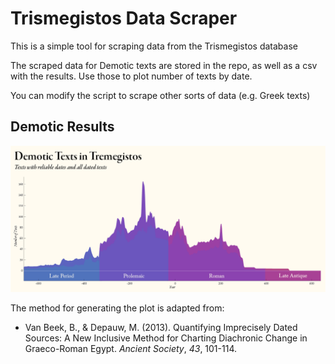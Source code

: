 # Trismegistos Data Scraper

This is a simple tool for scraping data from the Trismegistos database

The scraped data for Demotic texts are stored in the repo, as well as a csv with the results. Use those to plot number of texts by date.

You can modify the script to scrape other sorts of data (e.g. Greek texts)

## Demotic Results

![Demotic Data](TM_texts.png)

The method for generating the plot is adapted from:

* Van Beek, B., & Depauw, M. (2013). Quantifying Imprecisely Dated Sources: A New Inclusive Method for Charting Diachronic Change in Graeco-Roman Egypt. *Ancient Society*, *43*, 101-114.
